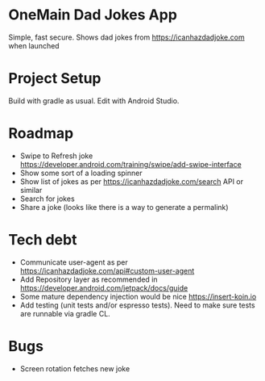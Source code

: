 # OneMain Dad Jokes App
Simple, fast secure. Shows dad jokes from https://icanhazdadjoke.com when launched 

# Project Setup
Build with gradle as usual. Edit with Android Studio.

# Roadmap
- Swipe to Refresh joke https://developer.android.com/training/swipe/add-swipe-interface
- Show some sort of a loading spinner
- Show list of jokes as per https://icanhazdadjoke.com/search API or similar
- Search for jokes
- Share a joke (looks like there is a way to generate a permalink)

# Tech debt
- Communicate user-agent as per https://icanhazdadjoke.com/api#custom-user-agent
- Add Repository layer as recommended in https://developer.android.com/jetpack/docs/guide
- Some mature dependency injection would be nice https://insert-koin.io
- Add testing (unit tests and/or espresso tests). Need to make sure tests are runnable via gradle CL.

# Bugs
- Screen rotation fetches new joke
